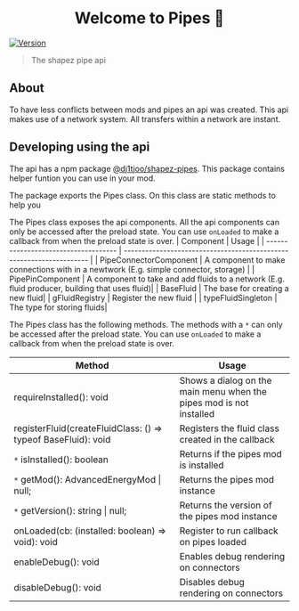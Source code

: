 <h1 align="center">Welcome to Pipes 👋</h1>
<p>
  <a href="https://www.npmjs.com/package/@dj1tjoo/shapez-pipes" target="_blank">
    <img alt="Version" src="https://img.shields.io/npm/v/@dj1tjoo/shapez-pipes.svg">
  </a>
</p>

> The shapez pipe api

## About

To have less conflicts between mods and pipes an api was created. This api makes use of a network system. All transfers within a network are instant.

## Developing using the api

The api has a npm package [@dj1tjoo/shapez-pipes](https://www.npmjs.com/package/@dj1tjoo/shapez-pipes). This package contains helper funtion you can use in your mod.

The package exports the Pipes class. On this class are static methods to help you

The Pipes class exposes the api components. All the api components can only be accessed after the preload state. You can use `onLoaded` to make a callback from when the preload state is over.
| Component | Usage |
| ------------------------------------ | -------------------------------------------------------------------- |
| PipeConnectorComponent | A component to make connections with in a newtwork (E.g. simple connector, storage) |
| PipePinComponent | A component to take and add fluids to a network (E.g. fluid producer, building that uses fluid)|
| BaseFluid | The base for creating a new fluid|
| gFluidRegistry | Register the new fluid |
| typeFluidSingleton | The type for storing fluids|

The Pipes class has the following methods. The methods with a `*` can only be accessed after the preload state. You can use `onLoaded` to make a callback from when the preload state is over.

| Method                                                        | Usage                                                               |
| ------------------------------------------------------------- | ------------------------------------------------------------------- |
| requireInstalled(): void                                      | Shows a dialog on the main menu when the pipes mod is not installed |
| registerFluid(createFluidClass: () => typeof BaseFluid): void | Registers the fluid class created in the callback                   |
| `*` isInstalled(): boolean                                    | Returns if the pipes mod is installed                               |
| `*` getMod(): AdvancedEnergyMod \| null;                      | Returns the pipes mod instance                                      |
| `*` getVersion(): string \| null;                             | Returns the version of the pipes mod instance                       |
| onLoaded(cb: (installed: boolean) => void): void              | Register to run callback on pipes loaded                            |
| enableDebug(): void                                           | Enables debug rendering on connectors                               |
| disableDebug(): void                                          | Disables debug rendering on connectors                              |

